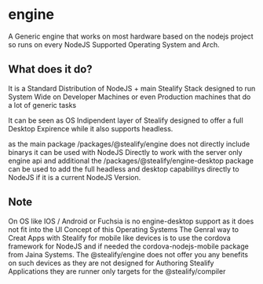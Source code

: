 # engine
A Generic engine that works on most hardware based on the nodejs project so runs on every NodeJS Supported Operating System and Arch.

## What does it do?
It is a Standard Distribution of NodeJS + main Stealify Stack designed to run System Wide on Developer Machines or even Production machines that do a lot of generic tasks

It can be seen as OS Indipendent layer of Stealify designed to offer a full Desktop Expirence while it also supports headless.

as the main package /packages/@stealify/engine does not directly include binarys it can be used with NodeJS Directly to work with the server only engine api and additional the /packages/@stealify/engine-desktop package can be used to add the full headless and desktop capabilitys directly to NodeJS if it is a current NodeJS Version. 

## Note
On OS like IOS / Android or Fuchsia is no engine-desktop support as it does not fit into the UI Concept of this Operating Systems
The Genral way to Creat Apps with Stealify for mobile like devices is to use the cordova framework for NodeJS and if needed the cordova-nodejs-mobile package from Jaina Systems. The @stealify/engine does not offer you any benefits on such devices as they are not designed for Authoring Stealify Applications they are runner only targets for the @stealify/compiler
